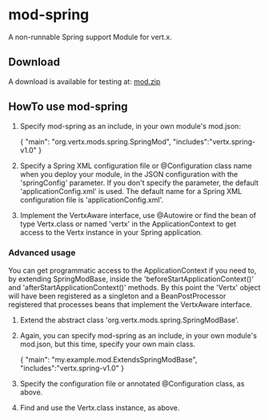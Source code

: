# mod-spring

A non-runnable Spring support Module for vert.x.

## Download 

A download is available for testing at: [mod.zip](https://github.com/swilliams-vmw/mod-spring/downloads "mod.zip download for vertx.spring-v.10")

## HowTo use mod-spring

1. Specify mod-spring as an include, in your own module's mod.json:

    {
      "main": "org.vertx.mods.spring.SpringMod",
      "includes":"vertx.spring-v1.0"
    }

2. Specify a Spring XML configuration file or @Configuration class name when you deploy your module, in the JSON configuration with the 'springConfig' parameter. If you don't specify the parameter, the default 'applicationConfig.xml' is used. The default name for a Spring XML configuration file is 'applicationConfig.xml'.

3. Implement the VertxAware interface, use @Autowire or find the bean of type Vertx.class or named 'vertx' in the ApplicationContext to get access to the Vertx instance in your Spring application.

### Advanced usage

You can get programmatic access to the ApplicationContext if you need to, by extending SpringModBase, inside the 'beforeStartApplicationContext()' and 'afterStartApplicationContext()' methods. By this point the 'Vertx' object will have been registered as a singleton and a BeanPostProcessor registered that processes beans that implement the VertxAware interface.

1. Extend the abstract class 'org.vertx.mods.spring.SpringModBase'.

2. Again, you can specify mod-spring as an include, in your own module's mod.json, but this time, specify your own main class.

    {
      "main": "my.example.mod.ExtendsSpringModBase",
      "includes":"vertx.spring-v1.0"
    }

3. Specify the configuration file or annotated @Configuration class, as above.

4. Find and use the Vertx.class instance, as above.

